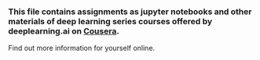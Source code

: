 ### This file contains assignments as jupyter notebooks and other materials of deep learning series courses offered by deeplearning.ai on [Cousera](https://www.coursera.org/). 
Find out more information for yourself online.
